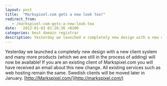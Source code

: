 ```yaml
---
layout: post
title:  "Markspixel.com gets a new look too!"
redirect_from:
   - /markspixel-com-gets-a-new-look-too
date:   2012-01-03 01:26:36 +0100
categories: best domain registrar
description: Yesterday we launched a completely new design with a new client system and many more products (which we are still in the process of adding) will now b...
---
```


Yesterday we launched a completely new design with a new client system and many more products (which we are still in the process of adding) will now be available! If you are an existing client of Markspixel.com you will have received an email about this new change. All existing services such as web hosting remain the same. Swedish clients will be moved later in January. [http://Markspixel.com/](http://markspixel.com/)